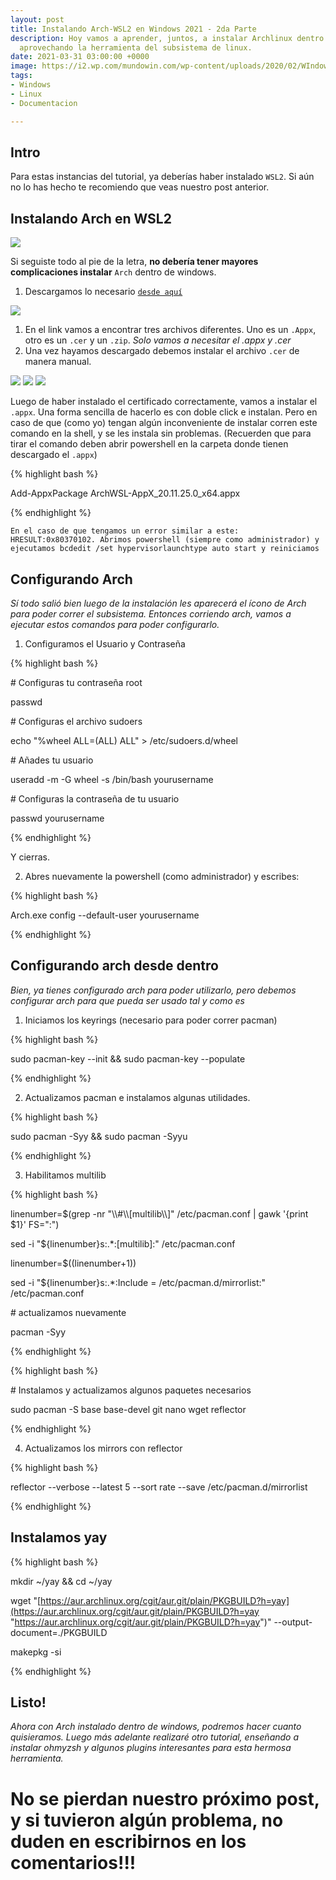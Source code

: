 ```yaml
---
layout: post
title: Instalando Arch-WSL2 en Windows 2021 - 2da Parte
description: Hoy vamos a aprender, juntos, a instalar Archlinux dentro de Windows,
  aprovechando la herramienta del subsistema de linux.
date: 2021-03-31 03:00:00 +0000
image: https://i2.wp.com/mundowin.com/wp-content/uploads/2020/02/WIndows-Linux.png?w=832&ssl=1
tags:
- Windows
- Linux
- Documentacion

---
```

## Intro

Para estas instancias del tutorial, ya deberías haber instalado `WSL2`. Si aún no lo has hecho te recomiendo que veas nuestro post anterior.

## Instalando Arch en WSL2

![](https://raw.githubusercontent.com/wiki/yuk7/wsldl/img/Arch_Alpine_Ubuntu.png)

Si seguiste todo al pie de la letra, **no debería tener mayores complicaciones instalar** `Arch` dentro de windows.

1. Descargamos lo necesario [`desde aquí`](https://github.com/yuk7/ArchWSL/releases/latest)

![](/uploads/release.png)

1. En el link vamos a encontrar tres archivos diferentes. Uno es un `.Appx`, otro es un `.cer` y un `.zip`. _Solo vamos a necesitar el .appx y .cer_
2. Una vez hayamos descargado debemos instalar el archivo `.cer` de manera manual.

<div class="gallery-box">
<div class="gallery">
<img src="https://wsldl-pg.github.io/ArchW-docs/img/cert/1.install.png">
<img src="https://wsldl-pg.github.io/ArchW-docs/img/cert/2.to-localmachine.png">
<img src="https://wsldl-pg.github.io/ArchW-docs/img/cert/4.to-trustedpeople.png">
</div>
</div>

Luego de haber instalado el certificado correctamente, vamos a instalar el `.appx`. Una forma sencilla de hacerlo es con doble click e instalan. Pero en caso de que (como yo) tengan algún inconveniente de instalar corren este comando en la shell, y se les instala sin problemas. (Recuerden que para tirar el comando deben abrir powershell en la carpeta donde tienen descargado el `.appx`)

{% highlight bash %}

Add-AppxPackage ArchWSL-AppX_20.11.25.0_x64.appx

{% endhighlight %}

    En el caso de que tengamos un error similar a este: HRESULT:0x80370102. Abrimos powershell (siempre como administrador) y ejecutamos bcdedit /set hypervisorlaunchtype auto start y reiniciamos

## Configurando Arch

_Sí todo salió bien luego de la instalación les aparecerá el ícono de Arch para poder correr el subsistema. Entonces corriendo arch, vamos a ejecutar estos comandos para poder configurarlo._

1. Configuramos el Usuario y Contraseña

{% highlight bash %}

\# Configuras tu contraseña root

passwd

\# Configuras el archivo sudoers

echo "%wheel ALL=(ALL) ALL" > /etc/sudoers.d/wheel

\# Añades tu usuario

useradd -m -G wheel -s /bin/bash yourusername

\# Configuras la contraseña de tu usuario

passwd yourusername

{% endhighlight %}

Y cierras.

2. Abres nuevamente la powershell (como administrador) y escribes:

{% highlight bash %}

Arch.exe config --default-user yourusername

{% endhighlight %}

## Configurando arch desde dentro

_Bien, ya tienes configurado arch para poder utilizarlo, pero debemos configurar arch para que pueda ser usado tal y como es_

1. Iniciamos los keyrings (necesario para poder correr pacman)

{% highlight bash %}

sudo pacman-key --init && sudo pacman-key --populate

{% endhighlight %}

2. Actualizamos pacman e instalamos algunas utilidades.

{% highlight bash %}

sudo pacman -Syy && sudo pacman -Syyu

{% endhighlight %}

3. Habilitamos multilib

{% highlight bash %}

linenumber=$(grep -nr "\\\\#\\\\\[multilib\\\\\]" /etc/pacman.conf | gawk '{print $1}' FS=":")

sed -i "${linenumber}s:.*:\[multilib\]:" /etc/pacman.conf

linenumber=$((linenumber+1))

sed -i "${linenumber}s:.*:Include = /etc/pacman.d/mirrorlist:" /etc/pacman.conf

\# actualizamos nuevamente

pacman -Syy

{% endhighlight %}

{% highlight bash %}

\# Instalamos y actualizamos algunos paquetes necesarios

sudo pacman -S base base-devel git nano wget reflector

{% endhighlight %}

4. Actualizamos los mirrors con reflector

{% highlight bash %}

reflector --verbose --latest 5 --sort rate --save /etc/pacman.d/mirrorlist

{% endhighlight %}

## Instalamos yay

{% highlight bash %}

mkdir \~/yay && cd \~/yay

wget "[https://aur.archlinux.org/cgit/aur.git/plain/PKGBUILD?h=yay](https://aur.archlinux.org/cgit/aur.git/plain/PKGBUILD?h=yay "https://aur.archlinux.org/cgit/aur.git/plain/PKGBUILD?h=yay")" --output-document=./PKGBUILD

makepkg -si

{% endhighlight %}

## Listo!

_Ahora con Arch instalado dentro de windows, podremos hacer cuanto quisieramos. Luego más adelante realizaré otro tutorial, enseñando a instalar ohmyzsh y algunos plugins interesantes para esta hermosa herramienta._

# No se pierdan nuestro próximo post, y si tuvieron algún problema, no duden en escribirnos en los comentarios!!!